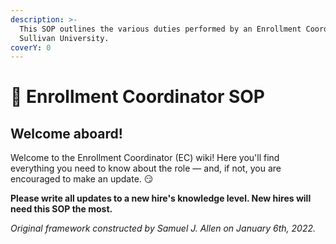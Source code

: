 ```yaml
---
description: >-
  This SOP outlines the various duties performed by an Enrollment Coordinator at
  Sullivan University.
coverY: 0
---
```


# 🧭 Enrollment Coordinator SOP

## Welcome aboard!

Welcome to the Enrollment Coordinator (EC) wiki! Here you'll find everything you need to know about the role — and, if not, you are encouraged to make an update. 😏

**Please write all updates to a new hire's knowledge level.  New hires will need this SOP the most.**

_Original framework constructed by Samuel J. Allen on January 6th, 2022._
